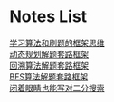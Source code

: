 # Notes List

[学习算法和刷题的框架思维](./学习算法和刷题的框架思维.md)<br>
[动态规划解题套路框架](./动态规划解题套路框架.md)<br>
[回溯算法解题套路框架](./回溯算法解题套路框架.md)<br>
[BFS算法解题套路框架](./BFS算法解题套路框架.md)<br>
[闭着眼睛也能写对二分搜索](./闭着眼睛也能写对二分搜索.md)
